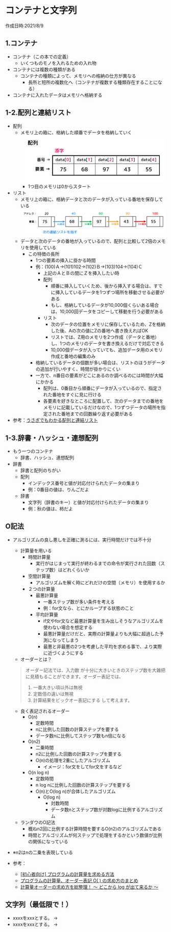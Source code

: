 # コンテナと文字列
作成日時:2021/8/9

## 1.コンテナ
* コンテナ（この本での定義）
  * いくつものモノを入れるための入れ物
* コンテナには複数の種類がある
  * コンテナの種類によって、メモリへの格納の仕方が異なる
    * 長所と短所の複数化へ（コンテナが複数する種類存在することになる）
* コンテナに入れたデータはメモリへ格納する

## 1-2.配列と連結リスト
* 配列
  * メモリ上の箱に、格納した順番でデータを格納していく
  ![](2021-08-10-23-15-31.png)
    * 1つ目のメモリは0からスタート
* リスト
  * メモリ上の箱に、格納データと次のデータが入っている番地を保存している
  ![](2021-08-10-23-19-02.png)
  * データと次のデータの番地が入っているので、配列と比較して2倍のメモリを使用している
    * この特徴の長所
      * 1つの要素の挿入に掛かる時間
      * 例：(100)Ａ->(101)102->(102)Ｂ->(103)104->(104)Ｃ
        * 上記のＡとＢの間にＺを挿入したい時
        * 配列
          * 順番に挿入していくため、後から挿入する場合は、すでに挿入しているデータを1つずつ場所を移動させる必要がある
          * もし、格納しているデータが10,000個くらいある場合は、10,000回データをコピーして移動を行う必要がある
        * リスト
          * 次のデータの位置をメモリに保存しているため、Zを格納した後、Aの次の値にZの番地へ書き換えればOK
          * リストでは、Z用のメモリを2つ作成（データと番地）し、1つのメモリのデータを書き換えるだけで対応できる
          * 10,000個データが入っていても、追加データ用のメモリ作成と番地の編集のみ
      * 格納しているデータの個数が多い場合は、リストのほうがデータの追加が行いやすく、時間が掛かりにくい
      * 一方で、n番目の要素がどこにあるのか調べるのには時間が大幅にかかる
        * 配列は、0番目から順番にデータが入っているので、指定された番地をすぐに見に行ける
        * 各要素を好きなところに配置して、次のデータまでの番地をメモリに記載しているだけなので、1つずつデータの場所を指定された番地までの回数繰り返す必要がある
* 参考：[うさぎでもわかる配列と連結リスト](https://www.momoyama-usagi.com/entry/info-algo-list)

## 1-3.辞書・ハッシュ・連想配列
* もう一つのコンテナ
  * 辞書、ハッシュ、連想配列
* 辞書
  * 辞書と配列のちがい
  * 配列
    * インデックス番号と値が対応付けられたデータの集まり
    * 例：0番目の値は、りんごだよ
  * 辞書
    * 文字列（辞書のキー）と値が対応付けられたデータの集まり
    * 例：秋の値は、柿だよ

## O記法
- アルゴリズムの良し悪しを正確に測るには、実行時間だけでは不十分
  - 計算量を用いる
    - 時間計算量
      - 実行がはじまって実行が終わるまでの命令が実行された回数（ステップ数）はどれくらいか
    - 空間計算量
      - アルゴリズムを解く時にどれだけの空間（メモリ）を使用するか
    - ２つの計算量
      - 最悪計算量
        - 一番ステップ数が多い条件を考える
        - 例：for文なら、とにかループする状態のこと
      - 平均計算量
        - if文やfor文など最悪計算量を生み出しそうなアルゴリズムを使わない場合を想定する
        - 最悪計算量だけだと、実際の計算量よりも大幅に超過した予測になってしまう
        - 最悪と非最悪の2つを考慮した平均を求める事で、より実際に近づくようにする
  - オーダーとは？
  > オーダー記法では、入力数  が十分に大きいときのステップ数を大雑把に見積もることができます。オーダー表記では、
  > 1. 一番大きい項以外は無視
  > 2. 定数倍の違いは無視
  > 3. 計算結果をビックオー表記にする
  > して考えます。
  - 良く表記されるオーダー
    -  O(n)
       -  定数時間
       -  nに比例した回数の計算ステップを要する 
       -  データ数nに比例してステップ数もn倍になる
    -  O(n2)
       -  二乗時間
       -  n2に比例した回数の計算ステップを要する
       -  O(n)の処理を2重にしたアルゴリズム
          -  イメージ：for文をしてfor文をするなど
    -  O(n log n)
       -  定数時間
       -  n log nに比例した回数の計算ステップを要する
       -  O(n)とO(log n)が合体したアルゴリズム
          -  O(log n)
             -  対数時間
             -  データ数nとステップ数が対数logに比例するアルゴリズム
  - ランダウのO記法
    - 概ねn2回に比例する計算時間を要するO(n2)のアルゴリズムである
    - 時間とアルゴリズムが何ステップで処理をするかという数値が比例の関係になっている

- ※n2はnの二乗を表現している
- 参考：
  - [[初心者向け] プログラムの計算量を求める方法](https://qiita.com/cotrpepe/items/1f4c38cc9d3e3a5f5e9c)
  - [プログラムの計算量、オーダー表記 O( ) の求め方のまとめ](https://www.momoyama-usagi.com/entry/calc-order)
  - [計算量オーダーの求め方を総整理！ 〜 どこから log が出て来るか 〜](https://qiita.com/drken/items/872ebc3a2b5caaa4a0d0)

## 文字列（最低限で！）
* xxxxをxxxとする。
→
* xxxxをxxxとする。
→
